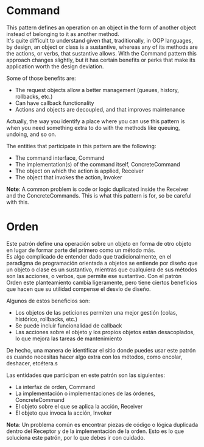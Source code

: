 Command
=======

This pattern defines an operation on an object in the form of another object instead of belonging to it as another method.  
It's quite difficult to understand given that, traditionally, in OOP languages, by design, an object or class is a sustantive, whereas any of its methods are the actions, or verbs, that sustantive allows. With the Command pattern this approach changes slightly, but it has certain benefits or perks that make its application worth the design deviation.  

Some of those benefits are:  
  * The request objects allow a better management (queues, history, rollbacks, etc.)
  * Can have callback functionality
  * Actions and objects are decoupled, and that improves maintenance  

Actually, the way you identify a place where you can use this pattern is when you need something extra to do with the methods like queuing, undoing, and so on.

The entities that participate in this pattern are the following:  
  * The command interface, Command
  * The implementation(s) of the command itself, ConcreteCommand
  * The object on which the action is applied, Receiver
  * The object that invokes the action, Invoker

**Note**: A common problem is code or logic duplicated inside the Receiver and the ConcreteCommands. This is what this pattern is for, so be careful with this.  


Orden
=====

Este patrón define una operación sobre un objeto en forma de otro objeto en lugar de formar parte del primero como un método más.  
Es algo complicado de entender dado que tradicionalmente, en el paradigma de programación orientada a objetos se entiende por diseño que un objeto o clase es un sustantivo, mientras que cualquiera de sus métodos son las acciones, o verbos, que permite ese sustantivo. Con el patrón Orden este planteamiento cambia ligeramente, pero tiene ciertos beneficios que hacen que su utilidad compense el desvío de diseño.  

Algunos de estos beneficios son:  
  * Los objetos de las peticiones permiten una mejor gestión (colas, histórico, rollbacks, etc.)
  * Se puede incluir funcionalidad de callback
  * Las acciones sobre el objeto y los propios objetos están desacoplados, lo que mejora las tareas de mantenimiento  

De hecho, una manera de identificar el sitio donde puedes usar este patrón es cuando necesitas hacer algo extra con los métodos, como encolar, deshacer, etcétera.s

Las entidades que participan en este patrón son las siguientes:  
  * La interfaz de orden, Command
  * La implementación o implementaciones de las órdenes, ConcreteCommand
  * El objeto sobre el que se aplica la acción, Receiver
  * El objeto que invoca la acción, Invoker

**Nota**: Un problema común es encontrar piezas de código o lógica duplicada dentro del Receptor y de la implementación de la orden. Esto es lo que soluciona este patrón, por lo que debes ir con cuidado.
